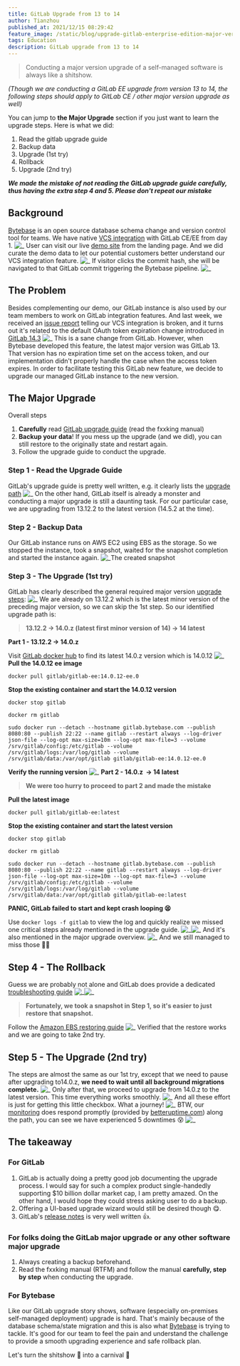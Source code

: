 ```yaml
---
title: GitLab Upgrade from 13 to 14
author: Tianzhou
published_at: 2021/12/15 08:29:42
feature_image: /static/blog/upgrade-gitlab-enterprise-edition-major-version-13-14/gitlab-13-to-14.webp
tags: Education
description: GitLab upgrade from 13 to 14
---
```


> Conducting a major version upgrade of a self-managed software is always like a shitshow.

_(Though we are conducting a GitLab EE upgrade from version 13 to 14, the following steps should apply to GitLab CE / other major version upgrade as well)_

You can jump to **the Major Upgrade** section if you just want to learn the upgrade steps. Here is what we did:

1. Read the gitlab upgrade guide
2. Backup data
3. Upgrade (1st try)
4. Rollback
5. Upgrade (2nd try)

**_We made the mistake of not reading the GitLab upgrade guide carefully, thus having the extra step 4 and 5. Please don't repeat our mistake_**

## Background

[Bytebase](https://bytebase.com) is an open source database schema change and version control tool for teams. We have native [VCS integration](https://docs.bytebase.com/use-bytebase/vcs-integration) with GitLab CE/EE from day 1.
![_](/static/blog/upgrade-gitlab-enterprise-edition-major-version-13-14/frontpage.webp)
User can visit our live [demo site](https://demo.bytebase.com) from the landing page. And we did curate the demo data to let our potential customers better understand our VCS integration feature.
![_](/static/blog/upgrade-gitlab-enterprise-edition-major-version-13-14/issue-detail-vcs.webp)
If visitor clicks the commit hash, she will be navigated to that GitLab commit triggering the Bytebase pipeline.
![_](/static/blog/upgrade-gitlab-enterprise-edition-major-version-13-14/vcs.webp)

## The Problem

Besides complementing our demo, our GitLab instance is also used by our team members to work on GitLab integration features. And last week, we received an [issue report](https://github.com/bytebase/bytebase/issues/108#issuecomment-987166197) telling our VCS integration is broken, and it turns out it's related to the default OAuth token expiration change introduced in [GitLab 14.3](https://about.gitlab.com/releases/2021/09/22/gitlab-14-3-released/#oauth-access-tokens-issued-with-expiration-by-default)
![_](/static/blog/upgrade-gitlab-enterprise-edition-major-version-13-14/oauth.webp)
This is a sane change from GitLab. However, when Bytebase developed this feature, the latest major version was GitLab 13. That version has no expiration time set on the access token, and our implementation didn't properly handle the case when the access token expires. In order to facilitate testing this GitLab new feature, we decide to upgrade our managed GitLab instance to the new version.

## The Major Upgrade

Overall steps

1. **Carefully** read [GitLab upgrade guide](https://docs.gitlab.com/ee/update/) (read the fxxking manual)
2. **Backup your data**! If you mess up the upgrade (and we did), you can still restore to the originally state and restart again.
3. Follow the upgrade guide to conduct the upgrade.

### Step 1 - Read the Upgrade Guide

GitLab's upgrade guide is pretty well written, e.g. it clearly lists the [upgrade path](https://docs.gitlab.com/ee/update/#upgrade-paths)
![_](/static/blog/upgrade-gitlab-enterprise-edition-major-version-13-14/gitlab-upgrade-path.webp)
On the other hand, GitLab itself is already a monster and conducting a major upgrade is still a daunting task. For our particular case, we are upgrading from 13.12.2 to the latest version (14.5.2 at the time).

### Step 2 - Backup Data

Our GitLab instance runs on AWS EC2 using EBS as the storage. So we stopped the instance, took a snapshot, waited for the snapshot completion and started the instance again.
![_](/static/blog/upgrade-gitlab-enterprise-edition-major-version-13-14/aws-backup.webp)The created snapshot

### Step 3 - The Upgrade (1st try)

GitLab has clearly described the general required major version [upgrade steps](https://docs.gitlab.com/ee/update/#upgrading-to-a-new-major-version):
![_](/static/blog/upgrade-gitlab-enterprise-edition-major-version-13-14/upgrade-major-version.webp)
We are already on 13.12.2 which is the latest minor version of the preceding major version, so we can skip the 1st step. So our identified upgrade path is:

> **13.12.2 -> 14.0.z (latest first minor version of 14) -> 14 latest**

**Part 1 - 13.12.2 -> 14.0.z**

Visit [GitLab docker hub](https://hub.docker.com/r/gitlab/gitlab-ee/tags?page=1&name=14.0) to find its latest 14.0.z version which is 14.0.12
![_](/static/blog/upgrade-gitlab-enterprise-edition-major-version-13-14/gitlab-14-docker-image.webp)
**Pull the 14.0.12 ee image**

`docker pull gitlab/gitlab-ee:14.0.12-ee.0`

**Stop the existing container and start the 14.0.12 version**

`docker stop gitlab`

`docker rm gitlab`

`sudo docker run --detach --hostname gitlab.bytebase.com --publish 8080:80 --publish 22:22 --name gitlab --restart always --log-driver json-file --log-opt max-size=10m --log-opt max-file=3 --volume /srv/gitlab/config:/etc/gitlab --volume /srv/gitlab/logs:/var/log/gitlab --volume /srv/gitlab/data:/var/opt/gitlab gitlab/gitlab-ee:14.0.12-ee.0`

**Verify the running version**
![_](/static/blog/upgrade-gitlab-enterprise-edition-major-version-13-14/gitlab-version.webp)
**Part 2 - 14.0.z  -> 14 latest**

> **We were too hurry to proceed to part 2 and made the mistake**

**Pull the latest image**

`docker pull gitlab/gitlab-ee:latest`

**Stop the existing container and start the latest version**

`docker stop gitlab`

`docker rm gitlab`

`sudo docker run --detach --hostname gitlab.bytebase.com --publish 8080:80 --publish 22:22 --name gitlab --restart always --log-driver json-file --log-opt max-size=10m --log-opt max-file=3 --volume /srv/gitlab/config:/etc/gitlab --volume /srv/gitlab/logs:/var/log/gitlab --volume /srv/gitlab/data:/var/opt/gitlab gitlab/gitlab-ee:latest`

**PANIC, GitLab failed to start and kept crash looping 😫**

Use `docker logs -f gitlab` to view the log and quickly realize we missed one critical steps already mentioned in the upgrade guide.
![_](/static/blog/upgrade-gitlab-enterprise-edition-major-version-13-14/gitlab-14-upgrade-attention.webp)![_](/static/blog/upgrade-gitlab-enterprise-edition-major-version-13-14/gitlab-background-migration.webp)
And it's also mentioned in the major upgrade overview.
![_](/static/blog/upgrade-gitlab-enterprise-edition-major-version-13-14/upgrade-major-version.webp)
And we still managed to miss those 😮‍💨

## Step 4 - The Rollback

Guess we are probably not alone and GitLab does provide a dedicated [troubleshooting guide](https://docs.gitlab.com/ee/user/admin_area/monitoring/background_migrations.html#troubleshooting)
![_](/static/blog/upgrade-gitlab-enterprise-edition-major-version-13-14/gitlab-upgrade-troubleshoot.webp)![_](/static/blog/upgrade-gitlab-enterprise-edition-major-version-13-14/gitlab-upgrade-rollback.webp)

> **Fortunately, we took a snapshot in Step 1, so it's easier to just restore that snapshot.**

Follow the [Amazon EBS restoring guide](https://docs.aws.amazon.com/prescriptive-guidance/latest/backup-recovery/restore.html)
![_](/static/blog/upgrade-gitlab-enterprise-edition-major-version-13-14/aws-restore-ebs.webp)
Verified that the restore works and we are going to take 2nd try.

## Step 5 - The Upgrade (2nd try)

The steps are almost the same as our 1st try, except that we need to pause after upgrading to14.0.z, **we need to wait until all background migrations complete.**
![_](/static/blog/upgrade-gitlab-enterprise-edition-major-version-13-14/gitlab-wait-background-migration.webp)
Only after that, we proceed to upgrade from 14.0.z to the latest version. This time everything works smoothly.
![_](/static/blog/upgrade-gitlab-enterprise-edition-major-version-13-14/gitlab-version2.webp)
And all these effort is just for getting this little checkbox. What a journey!
![_](/static/blog/upgrade-gitlab-enterprise-edition-major-version-13-14/gitlab-oauth-token-expire.webp)
BTW, our [monitoring](https://status.bytebase.com/) does respond promptly (provided by [betteruptime.com](https://betteruptime.com/)) along the path, you can see we have experienced 5 downtimes 😵
![_](/static/blog/upgrade-gitlab-enterprise-edition-major-version-13-14/monitoring-downtime.webp)

## The takeaway

### For GitLab

1. GitLab is actually doing a pretty good job documenting the upgrade process. I would say for such a complex product single-handedly supporting $10 billion dollar market cap, I am pretty amazed. On the other hand, I would hope they could stress asking user to do a backup.
2. Offering a UI-based upgrade wizard would still be desired though 😋.
3. GitLab's [release notes](https://about.gitlab.com/releases/2021/09/22/gitlab-14-3-released/#oauth-access-tokens-issued-with-expiration-by-default) is very well written 👍.

### For folks doing the GitLab major upgrade or any other software major upgrade

1. Always creating a backup beforehand.
2. Read the fxxking manual (RTFM) and follow the manual **carefully, step by step** when conducting the upgrade.

### For Bytebase

Like our GitLab upgrade story shows, software (especially on-premises self-managed deployment) upgrade is hard. That's mainly because of the database schema/state migration and this is also what [Bytebase](https://bytebase.com) is trying to tackle. It's good for our team to feel the pain and understand the challenge to provide a smooth upgrading experience and safe rollback plan.

Let's turn the shitshow 💩 into a carnival 🎡
